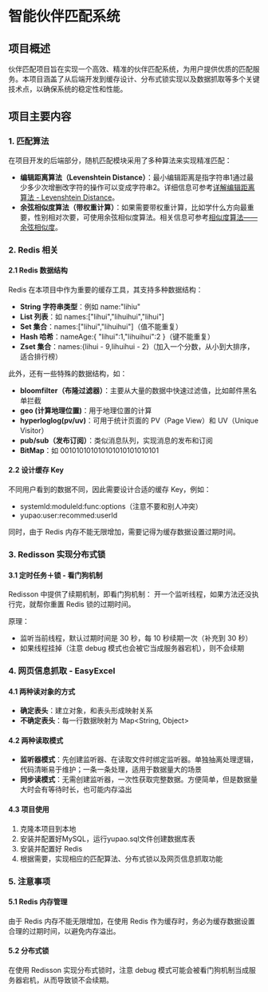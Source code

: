 # 智能伙伴匹配系统

## 项目概述
伙伴匹配项目旨在实现一个高效、精准的伙伴匹配系统，为用户提供优质的匹配服务。本项目涵盖了从后端开发到缓存设计、分布式锁实现以及数据抓取等多个关键技术点，以确保系统的稳定性和性能。

## 项目主要内容

### 1. 匹配算法
在项目开发的后端部分，随机匹配模块采用了多种算法来实现精准匹配：
- **编辑距离算法（Levenshtein Distance）**：最小编辑距离是指字符串1通过最少多少次增删改字符的操作可以变成字符串2。详细信息可参考[详解编辑距离算法 - Levenshtein Distance](https://blog.csdn.net/...)。
- **余弦相似度算法（带权重计算）**：如果需要带权重计算，比如学什么方向最重要，性别相对次要，可使用余弦相似度算法。相关信息可参考[相似度算法——余弦相似度](https://blog.csdn.net/...)。

### 2. Redis 相关
#### 2.1 Redis 数据结构
Redis 在本项目中作为重要的缓存工具，其支持多种数据结构：
- **String 字符串类型**：例如 name:"lihiu"
- **List 列表**：如 names:["lihui","lihuihui","lihui"]
- **Set 集合**：names:["lihui","lihuihui"]（值不能重复）
- **Hash 哈希**：nameAge:{ "lihui":1,"lihuihui":2 }（键不能重复）
- **Zset 集合**：names:{lihui - 9,lihuihui - 2}（加入一个分数，从小到大排序，适合排行榜）

此外，还有一些特殊的数据结构，如：
- **bloomfilter（布隆过滤器）**：主要从大量的数据中快速过滤值，比如邮件黑名单拦截
- **geo (计算地理位置)**：用于地理位置的计算
- **hyperloglog(pv/uv)**：可用于统计页面的 PV（Page View）和 UV（Unique Visitor）
- **pub/sub（发布订阅）**：类似消息队列，实现消息的发布和订阅
- **BitMap**：如 001010101010101010101010101

#### 2.2 设计缓存 Key
不同用户看到的数据不同，因此需要设计合适的缓存 Key，例如：
- systemld:moduleld:func:options（注意不要和别人冲突）
- yupao:user:recommed:userId

同时，由于 Redis 内存不能无限增加，需要记得为缓存数据设置过期时间。

### 3. Redisson 实现分布式锁
#### 3.1 定时任务＋锁 - 看门狗机制
Redisson 中提供了续期机制，即看门狗机制：
开一个监听线程，如果方法还没执行完，就帮你重置 Redis 锁的过期时间。

原理：
- 监听当前线程，默认过期时间是 30 秒，每 10 秒续期一次（补充到 30 秒）
- 如果线程挂掉（注意 debug 模式也会被它当成服务器宕机），则不会续期

### 4. 网页信息抓取 - EasyExcel
#### 4.1 两种读对象的方式
- **确定表头**：建立对象，和表头形成映射关系
- **不确定表头**：每一行数据映射为 Map<String, Object>

#### 4.2 两种读取模式
- **监听器模式**：先创建监听器、在读取文件时绑定监听器。单独抽离处理逻辑，代码清晰易于维护；一条一条处理，适用于数据量大的场景
- **同步读模式**：无需创建监听器，一次性获取完整数据。方便简单，但是数据量大时会有等待时长，也可能内存溢出

#### 4.3 项目使用
1. 克隆本项目到本地
2. 安装并配置好MySQL，运行yupao.sql文件创建数据库表
3. 安装并配置好 Redis
4. 根据需要，实现相应的匹配算法、分布式锁以及网页信息抓取功能

### 5. 注意事项
#### 5.1 Redis 内存管理
由于 Redis 内存不能无限增加，在使用 Redis 作为缓存时，务必为缓存数据设置合理的过期时间，以避免内存溢出。

#### 5.2 分布式锁
在使用 Redisson 实现分布式锁时，注意 debug 模式可能会被看门狗机制当成服务器宕机，从而导致锁不会续期。